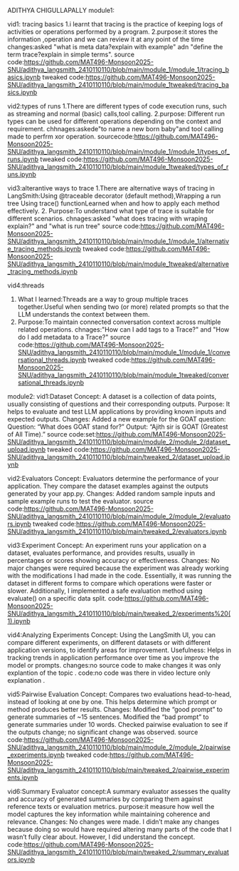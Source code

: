 ADITHYA CHIGULLAPALLY
module1:

vid1: tracing basics 
1.i learnt that tracing is the practice of keeping logs of activities or operations performed by a program.
2.purpose:it stores the information ,operation and we can review it at any point of the time
changes:asked "what is meta data?explain with example" adn "define the term trace?explain in simple terms".
source code:https://github.com/MAT496-Monsoon2025-SNU/adithya_langsmith_2410110110/blob/main/module_1/module_1/tracing_basics.ipynb
tweaked code:https://github.com/MAT496-Monsoon2025-SNU/adithya_langsmith_2410110110/blob/main/module_1tweaked/tracing_basics.ipynb

vid2:types of runs
1.There are different types of code execution runs, such as streaming and normal (basic) calls,tool calling.
2.purpose: Different run types can be used for different operations depending on the context and requirement.
chhnages:askede"to name a new born baby"and tool calling made to perfrm xor operation.
sourcecode:https://github.com/MAT496-Monsoon2025-SNU/adithya_langsmith_2410110110/blob/main/module_1/module_1/types_of_runs.ipynb
tweaked code:https://github.com/MAT496-Monsoon2025-SNU/adithya_langsmith_2410110110/blob/main/module_1tweaked/types_of_runs.ipynb

vid3:alterantive ways to trace
1.There are alternative ways of tracing in LangSmith:Using @traceable decorator (default method),Wrapping a run tree Using trace() functionLearned when and how to apply each method effectively.
2. Purpose:To understand what type of trace is suitable for different scenarios.
chnages:asked "what does tracing with wraping explain?" and "what is run tree"
source code:https://github.com/MAT496-Monsoon2025-SNU/adithya_langsmith_2410110110/blob/main/module_1/module_1/alternative_tracing_methods.ipynb
tweaked code:https://github.com/MAT496-Monsoon2025-SNU/adithya_langsmith_2410110110/blob/main/module_1tweaked/alternative_tracing_methods.ipynb


vid4:threads
1. What I learned:Threads are a way to group multiple traces together.Useful when sending two (or more) related prompts so that the LLM understands the context between them.
2. Purpose:To maintain connected conversation context across multiple related operations.
chnages:"How can I add tags to a Trace?" and "How do I add metadata to a Trace?"
source code:https://github.com/MAT496-Monsoon2025-SNU/adithya_langsmith_2410110110/blob/main/module_1/module_1/conversational_threads.ipynb
tweaked code:https://github.com/MAT496-Monsoon2025-SNU/adithya_langsmith_2410110110/blob/main/module_1tweaked/conversational_threads.ipynb





module2:
vid1:Dataset
Concept: A dataset is a collection of data points, usually consisting of questions and their corresponding outputs.
Purpose: It helps to evaluate and test LLM applications by providing known inputs and expected outputs.
Changes: Added a new example for the GOAT question: Question: “What does GOAT stand for?” Output: “Ajith sir is GOAT (Greatest of All Time).”
source code:set:https://github.com/MAT496-Monsoon2025-SNU/adithya_langsmith_2410110110/blob/main/module_2/module_2/dataset_upload.ipynb
tweaked code:https://github.com/MAT496-Monsoon2025-SNU/adithya_langsmith_2410110110/blob/main/tweaked_2/dataset_upload.ipynb



vid2:Evaluators
Concept: Evaluators determine the performance of your application. They compare the dataset examples against the outputs generated by your app.py.
Changes: Added random sample inputs and sample example runs to test the evaluator.
source code:https://github.com/MAT496-Monsoon2025-SNU/adithya_langsmith_2410110110/blob/main/module_2/module_2/evaluators.ipynb
tweaked code:https://github.com/MAT496-Monsoon2025-SNU/adithya_langsmith_2410110110/blob/main/tweaked_2/evaluators.ipynb



vid3:Experiment
Concept: An experiment runs your application on a dataset, evaluates performance, and provides results, usually in percentages or scores showing accuracy or effectiveness.
Changes: No major changes were required because the experiment was already working with the modifications I had made in the code. Essentially, it was running the dataset in different forms to compare which operations were faster or slower. Additionally, I implemented a safe evaluation method using evaluate() on a specific data split.
code:https://github.com/MAT496-Monsoon2025-SNU/adithya_langsmith_2410110110/blob/main/tweaked_2/experiments%20(1).ipynb



vid4:Analyzing Experiments
Concept: Using the LangSmith UI, you can compare different experiments, on different datasets or with different application versions, to identify areas for improvement.
Usefulness: Helps in tracking trends in application performance over time as you improve the model or prompts.
changes:no source code to make changes it was only explantion of the topic .
code:no code was there in video lecture only explanation .



vid5:Pairwise Evaluation
Concept: Compares two evaluations head-to-head, instead of looking at one by one. This helps determine which prompt or method produces better results.
Changes: Modified the “good prompt” to generate summaries of ~15 sentences. Modified the “bad prompt” to generate summaries under 10 words. Checked pairwise evaluation to see if the outputs change; no significant change was observed.
source code:https://github.com/MAT496-Monsoon2025-SNU/adithya_langsmith_2410110110/blob/main/module_2/module_2/pairwise_experiments.ipynb
tweaked code:https://github.com/MAT496-Monsoon2025-SNU/adithya_langsmith_2410110110/blob/main/tweaked_2/pairwise_experiments.ipynb



vid6:Summary Evaluator
concept:A summary evaluator assesses the quality and accuracy of generated summaries by comparing them against reference texts or evaluation metrics. 
purpose:it measure how well the model captures the key information while maintaining coherence and relevance.
Changes: No changes were made. I didn’t make any changes because doing so would have required altering many parts of the code that I wasn’t fully clear about. However, I did understand the concept.
code:https://github.com/MAT496-Monsoon2025-SNU/adithya_langsmith_2410110110/blob/main/tweaked_2/summary_evaluators.ipynb





